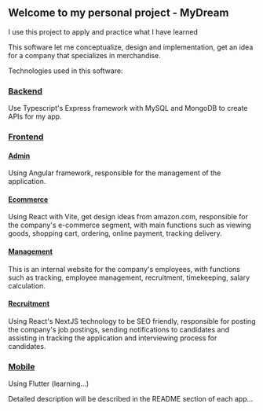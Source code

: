 ## Welcome to my personal project - MyDream
I use this project to apply and practice what I have learned

This software let me conceptualize, design and implementation, get an idea for a company that specializes in merchandise.

Technologies used in this software:

### [Backend](https://github.com/pdcthanh112/MyDream/tree/main/backend)

Use Typescript's Express framework with MySQL and MongoDB to create APIs for my app.

### [Frontend](https://github.com/pdcthanh112/MyDream/tree/main/frontend)

#### [Admin](https://github.com/pdcthanh112/MyDream/tree/main/frontend/admin)
Using Angular framework, responsible for the management of the application.

#### [Ecommerce](https://github.com/pdcthanh112/MyDream/tree/main/frontend/ecommerce)
Using React with Vite, get design ideas from amazon.com, responsible for the company's e-commerce segment, with main functions such as viewing goods, shopping cart, ordering, online payment, tracking delivery.

#### [Management](https://github.com/pdcthanh112/MyDream/tree/main/frontend/management)
This is an internal website for the company's employees, with functions such as tracking, employee management, recruitment, timekeeping, salary calculation.

#### [Recruitment](https://github.com/pdcthanh112/MyDream/tree/main/frontend/cruitment)
Using React's NextJS technology to be SEO friendly, responsible for posting the company's job postings, sending notifications to candidates and assisting in tracking the application and interviewing process for candidates.

### [Mobile](https://github.com/pdcthanh112/MyDream/tree/main/mobile)
Using Flutter (learning...)

Detailed description will be described in the README section of each app...
